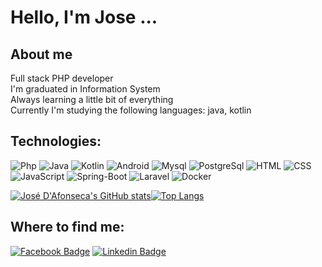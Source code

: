 # Hello, I'm Jose ...

## About me
Full stack PHP developer \
I'm graduated in Information System \
Always learning a little bit of everything \
Currently I'm studying the following languages: java, kotlin


## Technologies:
![Php](https://img.shields.io/badge/-PHP-blue?style=flat-square&logo=php&logoColor=white)
![Java](https://img.shields.io/badge/-JAVA-red?style=flat-square&logo=java&logoColor=white)
![Kotlin](https://img.shields.io/badge/-KOTLIN-orange?style=flat-square&logo=kotlin&logoColor=white)
![Android](https://img.shields.io/badge/-ANDROID-green?style=flat-square&logo=android&logoColor=white)
![Mysql](https://img.shields.io/badge/-MYSQL-E34A86?style=flat-square&logo=mysql&logoColor=white)
![PostgreSql](https://img.shields.io/badge/-POSTGRESQL-blue?style=flat-square&logo=postgresql&logoColor=white)
![HTML](https://img.shields.io/badge/-HTML5-orange?style=flat-square&logo=html5&logoColor=white)
![CSS](https://img.shields.io/badge/-CSS-blue?style=flat-square&logo=css3&logoColor=white)
![JavaScript](https://img.shields.io/badge/-JAVASCRIPT-yellow?style=flat-square&logo=javascript&logoColor=white)
![Spring-Boot](https://img.shields.io/badge/-spring-green?style=flat-square&logo=spring&logoColor=white)
![Laravel](https://img.shields.io/badge/-laravel-red?style=flat-square&logo=laravel&logoColor=white)
![Docker](https://img.shields.io/badge/-docker-blue?style=flat-square&logo=docker&logoColor=white)

[![José D'Afonseca's GitHub stats](https://github-readme-stats.vercel.app/api?username=dafonsecajose)](https://github.com/anuraghazra/github-readme-stats)[![Top Langs](https://github-readme-stats.vercel.app/api/top-langs/?username=dafonsecajose&layout=compact)](https://github.com/anuraghazra/github-readme-stats)


## Where to find me:

[![Facebook Badge](https://img.shields.io/badge/-jose--dafonseca-blue?style=flat-square&logo=facebook&logoColor=white&link=https://www.facebook.com/josedafonsecajr)](https://www.facebook.com/josedafonsecajr)
[![Linkedin Badge](https://img.shields.io/badge/-jose--dafonseca-blue?style=flat-square&logo=Linkedin&logoColor=white&link=https://www.linkedin.com/in/jose-dafonseca/)](https://www.linkedin.com/in/jose-dafonseca/)



